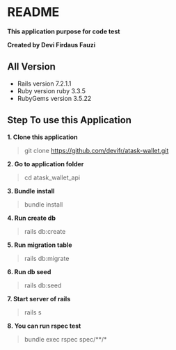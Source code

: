 # README

**This application purpose for code test**

**Created by Devi Firdaus Fauzi**

## All Version
- Rails version             7.2.1.1
- Ruby version              ruby 3.3.5
- RubyGems version          3.5.22

## Step To use this Application

**1. Clone this application**
> git clone https://github.com/devifr/atask-wallet.git

**2. Go to application folder**
> cd atask_wallet_api

**3. Bundle install**
> bundle install

**4. Run create db**
> rails db:create

**5. Run migration table**
> rails db:migrate

**6. Run db seed**
> rails db:seed

**7. Start server of rails**
> rails s

**8. You can run rspec test**
> bundle exec rspec spec/**/*